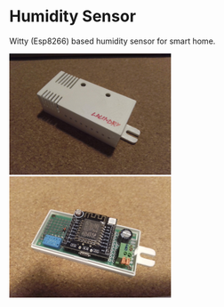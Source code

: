 # Humidity Sensor

Witty (Esp8266) based humidity sensor for smart home.

![Stub](https://github.com/lis0x90/humidity-sensor/raw/master/docs/view1.png)
![Stub](https://github.com/lis0x90/humidity-sensor/raw/master/docs/view2.png)
